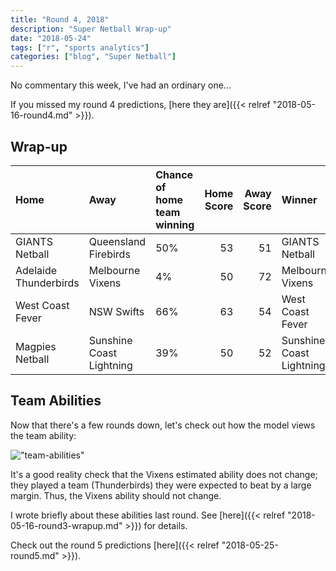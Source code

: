 ```yaml
---
title: "Round 4, 2018"
description: "Super Netball Wrap-up"
date: "2018-05-24"
tags: ["r", "sports analytics"]
categories: ["blog", "Super Netball"]
---
```


<!-- Time-stamp: <2018-05-25 20:16:33 (slane)> -->





No commentary this week, I've had an ordinary one...

If you missed my round 4 predictions, [here they are]({{< relref "2018-05-16-round4.md" >}}).

## Wrap-up


|Home                  |Away                     |Chance of home team winning | Home Score| Away Score|Winner                   |
|:---------------------|:------------------------|:---------------------------|----------:|----------:|:------------------------|
|GIANTS Netball        |Queensland Firebirds     |50%                         |         53|         51|GIANTS Netball           |
|Adelaide Thunderbirds |Melbourne Vixens         |4%                          |         50|         72|Melbourne Vixens         |
|West Coast Fever      |NSW Swifts               |66%                         |         63|         54|West Coast Fever         |
|Magpies Netball       |Sunshine Coast Lightning |39%                         |         50|         52|Sunshine Coast Lightning |

<!-- Is the model now hitting its stride? It gave the Vixens a 36% chance of winning, and unfortunately they went down to the Firebirds, who are looking quite strong. -->

<!-- The Fever were very slight favourites (56%) away from home, and they got the job done against the Lightning who rely do have a premiership hangover. -->

<!-- The Magpies were strong favourites (80%) against the Thunderbirds, and the result was a true thrashing. 20 goals the difference, poor ol' Thunderbirds, looks like another year of dwelling in the cellar. -->

<!-- The final game of the round saw the Swifts beat the Giants. The Giants were hotly fancied by the model (79%), but in a close game, the Swifts got the job done. -->

## Team Abilities

Now that there's a few rounds down, let's check out how the model views the team ability:

!["team-abilities"](/sn-assets/round5-2018/abilities.png)

It's a good reality check that the Vixens estimated ability does not change; they played a team (Thunderbirds) they were expected to beat by a large margin. Thus, the Vixens ability should not change.

I wrote briefly about these abilities last round. See [here]({{< relref "2018-05-16-round3-wrapup.md" >}}) for details.

Check out the round 5 predictions [here]({{< relref "2018-05-25-round5.md" >}}).
